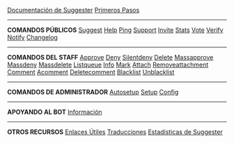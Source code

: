 [Documentación de Suggester](es/)
[Primeros Pasos](es/getting-started.md)

---

**COMANDOS PÚBLICOS**
[Suggest](es/all/suggest.md)
[Help](es/all/help.md)
[Ping](es/all/ping.md)
[Support](es/all/support.md)
[Invite](es/all/invite.md)
[Stats](es/all/stats.md)
[Vote](es/all/vote.md)
[Verify](es/all/verify.md)
[Notify](es/all/notify.md)
[Changelog](es/all/changelog.md)

---

**COMANDOS DEL STAFF**
[Approve](es/staff/approve.md)
[Deny](es/staff/deny.md)
[Silentdeny](es/staff/silentdeny.md)
[Delete](es/staff/delete.md)
[Massapprove](es/staff/massapprove.md)
[Massdeny](es/staff/massdeny.md)
[Massdelete](es/staff/massdelete.md)
[Listqueue](es/staff/listqueue.md)
[Info](es/staff/info.md)
[Mark](es/staff/mark.md)
[Attach](es/staff/attach.md)
[Removeattachment](es/staff/removeattachment.md)
[Comment](es/staff/comment.md)
[Acomment](es/staff/acomment.md)
[Deletecomment](es/staff/deletecomment.md)
[Blacklist](es/staff/blacklist.md)
[Unblacklist](es/staff/unblacklist.md)

---

**COMANDOS DE ADMINISTRADOR**
[Autosetup](es/admin/autosetup.md)
[Setup](es/admin/setup.md)
[Config](es/admin/config.md)

---

**APOYANDO AL BOT**
[Información](es/supporting/info.md)

---

**OTROS RECURSOS**
[Enlaces Útiles](es/usefullinks.md)
[Traducciones](es/translation.md)
[Estadísticas de Suggester](es/botstats.md)
